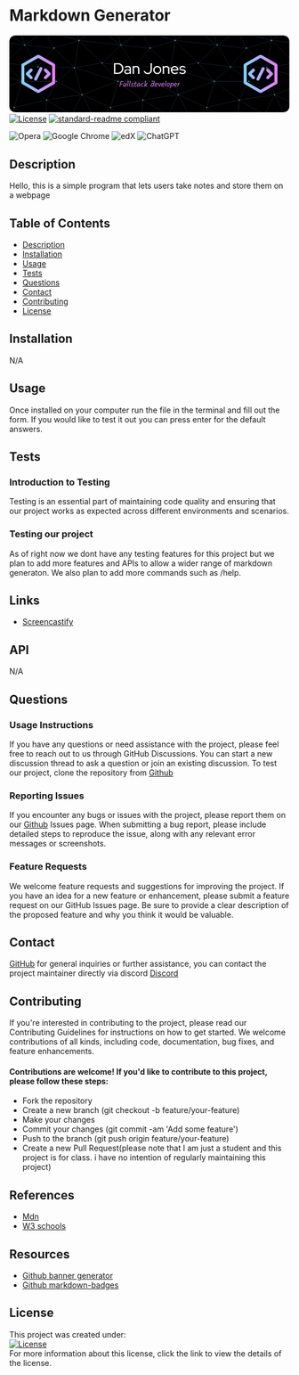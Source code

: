 
# Markdown Generator 

![banner](./assets/images/github-header-image.png) <br>
[![License](https://img.shields.io/badge/License-MIT-yellow.svg)](https://opensource.org/licenses/MIT)
[![standard-readme compliant](https://img.shields.io/badge/readme%20style-standard-brightgreen.svg?style=flat-square)](https://github.com/RichardLitt/standard-readme)

![Opera](https://img.shields.io/badge/Opera-FF1B2D?style=for-the-badge&logo=Opera&logoColor=white)
![Google Chrome](https://img.shields.io/badge/Google%20Chrome-4285F4?style=for-the-badge&logo=GoogleChrome&logoColor=white)
![edX](https://img.shields.io/badge/edX-%2302262B.svg?style=for-the-badge&logo=edX&logoColor=white)
![ChatGPT](https://img.shields.io/badge/chatGPT-74aa9c?style=for-the-badge&logo=openai&logoColor=white)


## Description 
Hello, this is a simple program that lets users take notes and store them on a webpage

## Table of Contents
- [Description](Description) 
- [Installation](Installation) 
- [Usage](Usage) 
- [Tests](Tests) 
- [Questions](Questions) 
- [Contact](Contact) 
- [Contributing](Contributing) 
- [License](License) 

## Installation
N/A

## Usage
Once installed on your computer run the file in the terminal and fill out the form. If you would like to test it out you can press enter for the default answers.

## Tests 

### Introduction to Testing
Testing is an essential part of maintaining code quality and ensuring that our project works as expected across different environments and scenarios.

### Testing our project
As of right now we dont have any testing features for this project but we plan to add more features and APIs to allow a wider range of markdown generaton. We also plan to add more commands such as /help.

## Links
- [Screencastify]()

## API
N/A

## Questions

### Usage Instructions
If you have any questions or need assistance with the project, please feel free to reach out to us through GitHub Discussions. You can start a new discussion thread to ask a question or join an existing discussion. To test our project, clone the repository from [Github](https://github.com/djinjones/Note-Taker)

### Reporting Issues
If you encounter any bugs or issues with the project, please report them on our [Github](https://github.com/djinjones/Note-Taker/issues) Issues page. When submitting a bug report, please include detailed steps to reproduce the issue, along with any relevant error messages or screenshots.

### Feature Requests
We welcome feature requests and suggestions for improving the project. If you have an idea for a new feature or enhancement, please submit a feature request on our GitHub Issues page. Be sure to provide a clear description of the proposed feature and why you think it would be valuable.
## Contact
[GitHub](https://github.com/djinjones) for general inquiries or further assistance, you can contact the project maintainer directly via discord [Discord](https://discordapp.com/users/rexzeri)

## Contributing
If you're interested in contributing to the project, please read our Contributing Guidelines for instructions on how to get started. We welcome contributions of all kinds, including code, documentation, bug fixes, and feature enhancements.

#### Contributions are welcome! If you'd like to contribute to this project, please follow these steps:

  - Fork the repository
  - Create a new branch (git checkout -b feature/your-feature)
  - Make your changes
  - Commit your changes (git commit -am 'Add some feature')
  - Push to the branch (git push origin feature/your-feature)
  - Create a new Pull Request(please note that I am just a student and this project is for class. i have no intention of regularly maintaining this project)

## References

- [Mdn](https://developer.mozilla.org/en-US/)
- [W3 schools](https://www.w3schools.com)

## Resources

- [Github banner generator](https://leviarista.github.io/github-profile-header-generator/)
- [Github markdown-badges](https://ileriayo.github.io/markdown-badges/)


## License
This project was created under:<br>
[![License](https://img.shields.io/badge/License-MIT-yellow.svg)](https://opensource.org/licenses/MIT) <br>
For more information about this license, click the link to view the details of the license.
